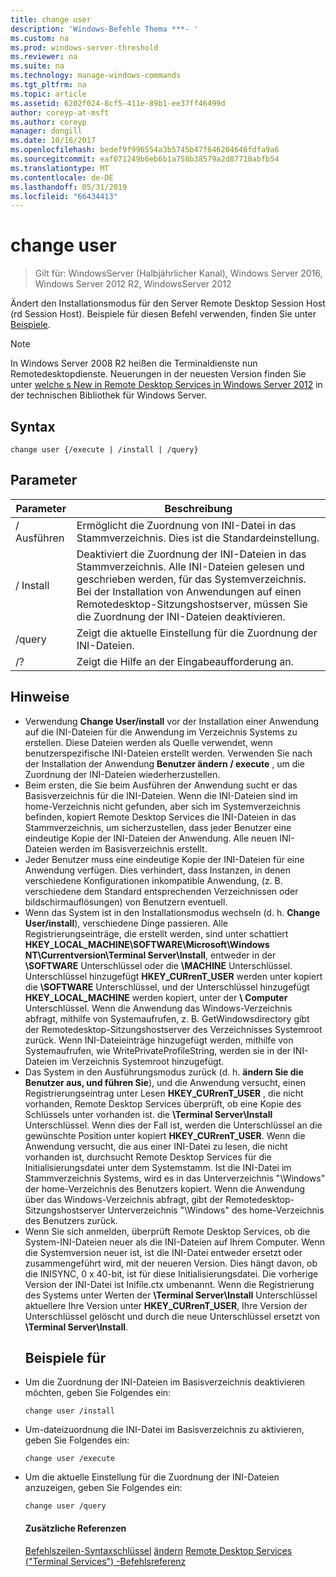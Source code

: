 ```yaml
---
title: change user
description: 'Windows-Befehle Thema ***- '
ms.custom: na
ms.prod: windows-server-threshold
ms.reviewer: na
ms.suite: na
ms.technology: manage-windows-commands
ms.tgt_pltfrm: na
ms.topic: article
ms.assetid: 6202f024-8cf5-411e-89b1-ee37ff46499d
author: coreyp-at-msft
ms.author: coreyp
manager: dongill
ms.date: 10/16/2017
ms.openlocfilehash: bedef9f996554a3b5745b47f646204646fdfa9a6
ms.sourcegitcommit: eaf071249b6eb6b1a758b38579a2d87710abfb54
ms.translationtype: MT
ms.contentlocale: de-DE
ms.lasthandoff: 05/31/2019
ms.locfileid: "66434413"
---
```

# <a name="change-user"></a>change user

>Gilt für: WindowsServer (Halbjährlicher Kanal), Windows Server 2016, Windows Server 2012 R2, WindowsServer 2012

Ändert den Installationsmodus für den Server Remote Desktop Session Host (rd Session Host).
Beispiele für diesen Befehl verwenden, finden Sie unter [Beispiele](#BKMK_examples).
> [!NOTE]
> In Windows Server 2008 R2 heißen die Terminaldienste nun Remotedesktopdienste. Neuerungen in der neuesten Version finden Sie unter [welche s New in Remote Desktop Services in Windows Server 2012](https://technet.microsoft.com/library/hh831527) in der technischen Bibliothek für Windows Server.
> ## <a name="syntax"></a>Syntax
> ```
> change user {/execute | /install | /query}
> ```
> ## <a name="parameters"></a>Parameter
> 
> | Parameter |                                                                                                 Beschreibung                                                                                                  |
> |-----------|--------------------------------------------------------------------------------------------------------------------------------------------------------------------------------------------------------------|
> | / Ausführen  |                                                                Ermöglicht die Zuordnung von INI-Datei in das Stammverzeichnis. Dies ist die Standardeinstellung.                                                                 |
> | / Install  | Deaktiviert die Zuordnung der INI-Dateien in das Stammverzeichnis. Alle INI-Dateien gelesen und geschrieben werden, für das Systemverzeichnis. Bei der Installation von Anwendungen auf einen Remotedesktop-Sitzungshostserver, müssen Sie die Zuordnung der INI-Dateien deaktivieren. |
> |  /query   |                                                                             Zeigt die aktuelle Einstellung für die Zuordnung der INI-Dateien.                                                                              |
> |    /?     |                                                                                     Zeigt die Hilfe an der Eingabeaufforderung an.                                                                                     |
> 
> ## <a name="remarks"></a>Hinweise
> - Verwendung **Change User/install** vor der Installation einer Anwendung auf die INI-Dateien für die Anwendung im Verzeichnis Systems zu erstellen. Diese Dateien werden als Quelle verwendet, wenn benutzerspezifische INI-Dateien erstellt werden. Verwenden Sie nach der Installation der Anwendung **Benutzer ändern / execute** , um die Zuordnung der INI-Dateien wiederherzustellen.
> - Beim ersten, die Sie beim Ausführen der Anwendung sucht er das Basisverzeichnis für die INI-Dateien. Wenn die INI-Dateien sind im home-Verzeichnis nicht gefunden, aber sich im Systemverzeichnis befinden, kopiert Remote Desktop Services die INI-Dateien in das Stammverzeichnis, um sicherzustellen, dass jeder Benutzer eine eindeutige Kopie der INI-Dateien der Anwendung. Alle neuen INI-Dateien werden im Basisverzeichnis erstellt.
> - Jeder Benutzer muss eine eindeutige Kopie der INI-Dateien für eine Anwendung verfügen. Dies verhindert, dass Instanzen, in denen verschiedene Konfigurationen inkompatible Anwendung, (z. B. verschiedene dem Standard entsprechenden Verzeichnissen oder bildschirmauflösungen) von Benutzern eventuell.
> - Wenn das System ist in den Installationsmodus wechseln (d. h. **Change User/install**), verschiedene Dinge passieren. Alle Registrierungseinträge, die erstellt werden, sind unter schattiert **HKEY_LOCAL_MACHINE\SOFTWARE\Microsoft\Windows NT\Currentversion\Terminal Server\Install**, entweder in der **\SOFTWARE** Unterschlüssel oder die **\MACHINE** Unterschlüssel. Unterschlüssel hinzugefügt **HKEY_CURrenT_USER** werden unter kopiert die **\SOFTWARE** Unterschlüssel, und der Unterschlüssel hinzugefügt **HKEY_LOCAL_MACHINE** werden kopiert, unter der **\ Computer** Unterschlüssel. Wenn die Anwendung das Windows-Verzeichnis abfragt, mithilfe von Systemaufrufen, z. B. GetWindowsdirectory gibt der Remotedesktop-Sitzungshostserver des Verzeichnisses Systemroot zurück. Wenn INI-Dateieinträge hinzugefügt werden, mithilfe von Systemaufrufen, wie WritePrivateProfileString, werden sie in der INI-Dateien im Verzeichnis Systemroot hinzugefügt.
> - Das System in den Ausführungsmodus zurück (d. h. **ändern Sie die Benutzer aus, und führen Sie**), und die Anwendung versucht, einen Registrierungseintrag unter Lesen **HKEY_CURrenT_USER** , die nicht vorhanden, Remote Desktop Services überprüft, ob eine Kopie des Schlüssels unter vorhanden ist. die **\Terminal Server\Install** Unterschlüssel. Wenn dies der Fall ist, werden die Unterschlüssel an die gewünschte Position unter kopiert **HKEY_CURrenT_USER**. Wenn die Anwendung versucht, die aus einer INI-Datei zu lesen, die nicht vorhanden ist, durchsucht Remote Desktop Services für die Initialisierungsdatei unter dem Systemstamm. Ist die INI-Datei im Stammverzeichnis Systems, wird es in das Unterverzeichnis "\Windows" der home-Verzeichnis des Benutzers kopiert. Wenn die Anwendung über das Windows-Verzeichnis abfragt, gibt der Remotedesktop-Sitzungshostserver Unterverzeichnis "\Windows" des home-Verzeichnis des Benutzers zurück.
> - Wenn Sie sich anmelden, überprüft Remote Desktop Services, ob die System-INI-Dateien neuer als die INI-Dateien auf Ihrem Computer. Wenn die Systemversion neuer ist, ist die INI-Datei entweder ersetzt oder zusammengeführt wird, mit der neueren Version. Dies hängt davon, ob die INISYNC, 0 x 40-bit, ist für diese Initialisierungsdatei. Die vorherige Version der INI-Datei ist Inifile.ctx umbenannt. Wenn die Registrierung des Systems unter Werten der **\Terminal Server\Install** Unterschlüssel aktuellere Ihre Version unter **HKEY_CURrenT_USER**, Ihre Version der Unterschlüssel gelöscht und durch die neue Unterschlüssel ersetzt von **\Terminal Server\Install**.
>   ## <a name="BKMK_examples"></a>Beispiele für
> - Um die Zuordnung der INI-Dateien im Basisverzeichnis deaktivieren möchten, geben Sie Folgendes ein:
>   ```
>   change user /install
>   ```
> - Um-dateizuordnung die INI-Datei im Basisverzeichnis zu aktivieren, geben Sie Folgendes ein:
>   ```
>   change user /execute
>   ```
> - Um die aktuelle Einstellung für die Zuordnung der INI-Dateien anzuzeigen, geben Sie Folgendes ein:
>   ```
>   change user /query
>   ```
>   #### <a name="additional-references"></a>Zusätzliche Referenzen
>   [Befehlszeilen-Syntaxschlüssel](command-line-syntax-key.md)
>   [ändern](change.md)
>   [Remote Desktop Services &#40;"Terminal Services"&#41; -Befehlsreferenz](remote-desktop-services-terminal-services-command-reference.md)
